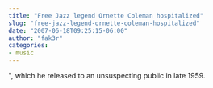 ```yaml
---
title: "Free Jazz legend Ornette Coleman hospitalized"
slug: "free-jazz-legend-ornette-coleman-hospitalized"
date: "2007-06-18T09:25:15-06:00"
author: "fak3r"
categories:
- music
---
```


", which he released to an unsuspecting public in late 1959.
